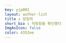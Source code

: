 ```yaml
---
key: yjp001
layout: author-list
title : 양장피
short_bio : 작동함을 확인했다
ImgAsIcon: false
color: 4352ee
---
```

